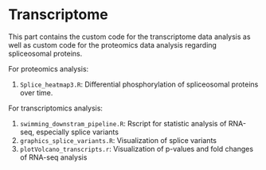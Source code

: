 # Transcriptome
This part contains the custom code for the transcriptome data analysis as well as custom code for the proteomics data analysis regarding spliceosomal proteins.

For proteomics analysis:
1. `Splice_heatmap3.R`: Differential phosphorylation of spliceosomal proteins over time.

For transcriptomics analysis:
1. `swimming_downstram_pipeline.R`: Rscript for statistic analysis of RNA-seq, especially splice variants
2. `graphics_splice_variants.R`: Visualization of splice variants
3. `plotVolcano_transcripts.r`: Visualization of p-values and fold changes of RNA-seq analysis
